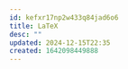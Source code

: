 ```yaml
---
id: kefxr17np2w433q84jad6o6
title: LaTeX
desc: ""
updated: 2024-12-15T22:35
created: 1642098449888
---
```


